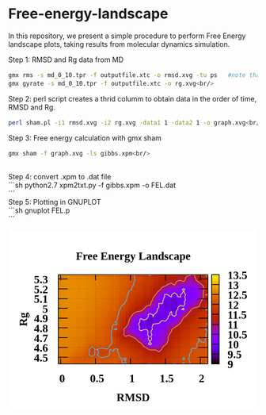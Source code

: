 # Free-energy-landscape<br/>
In this repository, we present a simple procedure to perform Free Energy landscape plots, taking results from molecular dynamics simulation.<br/>

Step 1: RMSD and Rg data from MD<br/>
```sh
gmx rms -s md_0_10.tpr -f outputfile.xtc -o rmsd.xvg -tu ps   #note that time has to be in ps.<br/>
gmx gyrate -s md_0_10.tpr -f outputfile.xtc -o rg.xvg<br/>
```
Step 2: perl script creates a thrid columm to obtain data in the order of time, RMSD and Rg.<br/>
```sh
perl sham.pl -i1 rmsd.xvg -i2 rg.xvg -data1 1 -data2 1 -o graph.xvg<br/>
```
Step 3: Free energy calculation with gmx sham<br/>
```sh
gmx sham -f graph.xvg -ls gibbs.xpm<br/>
```
<br/>
Step 4: convert .xpm to .dat file<br/>
```sh
python2.7 xpm2txt.py -f gibbs.xpm -o FEL.dat<br/>
```
<br/>
Step 5: Plotting in GNUPLOT<br/>
```sh
gnuplot FEL.p<br/>
```

![alt text](https://github.com/tavolivos/Free-energy-landscape/blob/main/FEL.png?raw=true)

